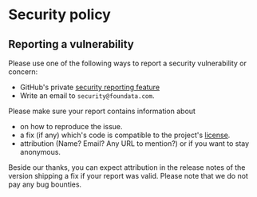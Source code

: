 # Security policy

## Reporting a vulnerability

Please use one of the following ways to report a security vulnerability or concern:

* GitHub's private [security reporting feature](https://github.com/foundata/chocolatey-sendmouseclick.extension/security/advisories/new)
* Write an email to `security@foundata.com`.

Please make sure your report contains information about

* on how to reproduce the issue.
* a fix (if any) which's code is compatible to the project's [license](./.reuse/dep5).
* attribution (Name? Email? Any URL to mention?) or if you want to stay anonymous.

Beside our thanks, you can expect attribution in the release notes of the version shipping a fix if your report was valid. Please note that we do not pay any bug bounties.